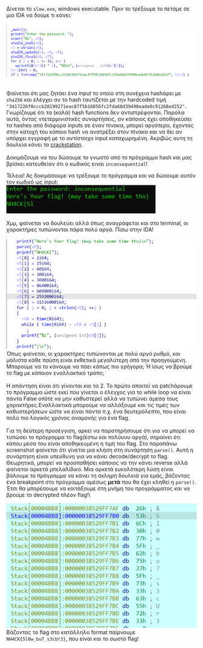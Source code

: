Δίνεται το `slow.exe`, windows executable. Πριν το τρέξουμε το πετάμε σε μια IDA να δούμε τι κάνει:\
\
![](https://github.com/Babafaba/NTUA_H4CK_crypto_challs/blob/main/writeups_for_challs_by_other_authors/slow/slow_IDA_1.png)

\
Φαίνεται ότι μας ζητάει ένα input το οποίο στη συνέχεια hashάρει με `sha256` και ελέγχει αν το hash ταυτίζεται με την hardcoded τιμή `"3417226f0cccb28199271eac87f5b16856fc2fda68d39490eade0c91268ed252"`. Γνωρίζουμε ότι τα (καλά) hash functions δεν αντιστρέφονται. Παρόλα αυτά, όντας ντετερμινιστικές συναρτήσεις, αν κάποιος έχει αποθηκεύσει τα hashes από διάφορα inputs σε έναν πίνακα, μπορεί αργότερα, έχοντας στην κατοχή του κάποιο hash να ανατρέξει στον πίνακα και να δει αν υπάρχει εγγραφή με το αντίστοιχο input καταχωρημένη. Ακριβώς αυτη τη δουλεία κάνει το [crackstation](https://crackstation.net/).\
\
Δοκιμάζουμε να του δώσουμε το γνωστό από το πρόγραμμα hash και μας βρίσκει κατευθείαν ότι ο κωδικός ειναι `inconsequential`!

Τέλεια! Ας δοκιμάσουμε να τρέξουμε το πρόγραμμα και να δώσουμε αυτόν τον κωδικό ως input:
![](https://github.com/Babafaba/NTUA_H4CK_crypto_challs/blob/main/writeups_for_challs_by_other_authors/slow/slow_cmd.png)

Χμμ, φαίνεται να δουλεύει αλλά όπως αναγράφεται και στο terminal, οι χαρακτήρες τυπώνονται πάρα πολύ αργά. Πίσω στην IDA!\
\
![](https://github.com/Babafaba/NTUA_H4CK_crypto_challs/blob/main/writeups_for_challs_by_other_authors/slow/slow_IDA_2.png)
Όπως φαίνεται, οι χαρακτήρες τυπώνονται με πολύ αργό ρυθμό, και μάλιστα κάθε παύση είναι εκθετικά μεγαλύτερη από την προηγούμενη. Μπορούμε να το κάνουμε να πάει κάπως πιο γρήγορα; Ή ίσως να βρούμε το flag με κάποιον εναλλακτικό τρόπο;\
\
Η απάντηση είναι ότι γίνονται και τα 2. Το πρώτο απαιτεί να patchάρουμε το πρόγραμμα ώστε εκεί που γίνεται ο έλεγχος για το while loop να είναι πάντα False οπότε να μην καθυστερεί αλλά να τυπώνει άμεσα τους χαρακτήρες.Εναλλακτικά μπορούμε να αλλάξουμε και τις τιμές των καθυστερήσεων ώστε να είναι πάντα π.χ. ένα δευτερόλεπτο, που είναι πολύ πιο λογικός χρόνος αναμονής για ένα flag.\
\
Για τη δεύτερη προσέγγιση, αρκεί να παρατηρήσουμε ότι για να μπορεί να τυπώσει το πρόγραμμα το flag(έστω και πολύυυυ αργά), σημαίνει ότι κάπου μέσα του είναι αποθηκευμένη η τιμή του flag. Στο παραπάνω screenshot φαίνεται ότι γίνεται μια κλήση στη συνάρτηση `parse()`. Αυτή η συνάρτηση είναι υπεύθυνη για να κάνει decode/decrypt το flag. Θεωρητικά, μπορεί να προσπαθήσει κάποιος να την κάνει reverse αλλά φαίνεται αρκετά μπελαλίδικο. Μια αρκετά ευκολότερη λύση είναι βάλουμε το πρόγραμμα να κάνει τη σκληρή δουλειά για εμάς, βάζοντας ένα breakpoint στο πρόγραμμα αμέσως **μετά** που θα έχει κληθεί η `parse()`. Έτσι θα μπορέσουμε να κοιτάξουμε στη μνήμη του προγράμματος και να βρούμε το decrypted πλέον flag!\

![](https://github.com/Babafaba/NTUA_H4CK_crypto_challs/blob/main/writeups_for_challs_by_other_authors/slow/slow_IDA_3.png)
\
Βάζοντας το flag στο κατάλληλο format παίρνουμε `NH4CK{Sl0w_bu7_s3cUr3}`, που είναι και το σωστό flag!
